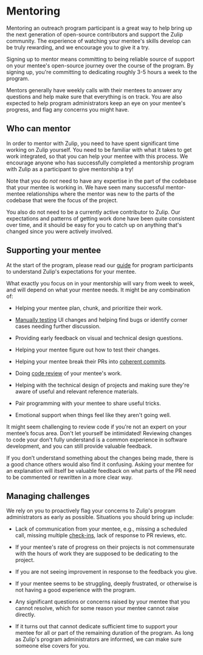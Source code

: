 # Mentoring

Mentoring an outreach program participant is a great way to help bring up the
next generation of open-source contributors and support the Zulip community. The
experience of watching your mentee's skills develop can be truly rewarding, and
we encourage you to give it a try.

Signing up to mentor means committing to being reliable source of support on your
mentee's open-source journey over the course of the program. By signing up,
you're committing to dedicating roughly 3-5 hours a week to the program.

Mentors generally have weekly calls with their mentees to answer any questions
and help make sure that everything is on track. You are also expected to help
program administrators keep an eye on your mentee's progress, and flag any
concerns you might have.

## Who can mentor

In order to mentor with Zulip, you need to have spent significant time working
on Zulip yourself. You need to be familiar with what it takes to get work
integrated, so that you can help your mentee with this process. We encourage
anyone who has successfully completed a mentorship program with Zulip as a
participant to give mentorship a try!

Note that you do _not_ need to have any expertise in the part of the
codebase that your mentee is working in. We have seen many successful
mentor-mentee relationships where the mentor was new to the parts of
the codebase that were the focus of the project.

You also do not need to be a currently active contributor to Zulip. Our
expectations and patterns of getting work done have been quite consistent over
time, and it should be easy for you to catch up on anything that's changed since
you were actively involved.

## Supporting your mentee

At the start of the program, please read our [guide](experience.md) for program
participants to understand Zulip's expectations for your mentee.

What exactly you focus on in your mentorship will vary from week to week, and
will depend on what your mentee needs. It might be any combination of:

- Helping your mentee plan, chunk, and prioritize their work.

- [Manually testing](../contributing/code-reviewing.md#manual-testing) UI
  changes and helping find bugs or identify corner cases needing
  further discussion.

- Providing early feedback on visual and technical design questions.

- Helping your mentee figure out how to test their changes.

- Helping your mentee break their PRs into [coherent
  commits](../contributing/version-control.md#commit-discipline).

- Doing [code review](../contributing/code-reviewing.md) of your
  mentee's work.

- Helping with the technical design of projects and making sure
  they're aware of useful and relevant reference materials.

- Pair programming with your mentee to share useful tricks.

- Emotional support when things feel like they aren't going well.

It might seem challenging to review code if you're not an expert on
your mentee’s focus area. Don't let yourself be intimidated!
Reviewing changes to code your don't fully understand is a common
experience in software development, and you can still provide valuable
feedback.

If you don’t understand something about the changes being made, there
is a good chance others would also find it confusing. Asking your
mentee for an explanation will itself be valuable feedback on what
parts of the PR need to be commented or rewritten in a more clear way.

## Managing challenges

We rely on you to proactively flag your concerns to Zulip's program
administrators as early as possible. Situations you should bring up include:

- Lack of communication from your mentee, e.g., missing a scheduled call,
  missing multiple [check-ins](./experience.md#communication-and-check-ins), lack
  of response to PR reviews, etc.

- If your mentee's rate of progress on their projects is not commensurate with
  the hours of work they are supposed to be dedicating to the project.

- If you are not seeing improvement in response to the feedback you give.

- If your mentee seems to be struggling, deeply frustrated, or otherwise is not
  having a good experience with the program.

- Any significant questions or concerns raised by your mentee that you cannot
  resolve, which for some reason your mentee cannot raise directly.

- If it turns out that cannot dedicate sufficient time to support your mentee
  for all or part of the remaining duration of the program. As long as Zulip's
  program administrators are informed, we can make sure someone else covers for
  you.
